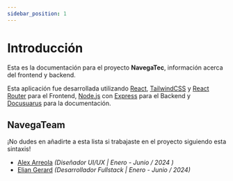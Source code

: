 ```yaml
---
sidebar_position: 1
---
```


# Introducción

Esta es la documentación para el proyecto **NavegaTec**, información acerca del frontend y backend.

Esta aplicación fue desarrollada utilizando [React](https://es.react.dev/), [TailwindCSS](https://tailwindcss.com/docs/) y [React Router](https://reactrouter.com/en/main/start/tutorial) para el Frontend, [Node.js](https://nodejs.org/) con [Express](https://expressjs.com/) para el Backend y [Docusuarus](https://docusaurus.io/) para la documentación.

## NavegaTeam
¡No dudes en añadirte a esta lista si trabajaste en el proyecto siguiendo esta sintaxis!
- [Alex Arreola](https://www.linkedin.com/in/alexarrechz/) _(Diseñador UI/UX | Enero - Junio / 2024 )_
- [Elian Gerard](https://www.linkedin.com/in/eliangerard/) _(Desarrollador Fullstack | Enero - Junio / 2024)_